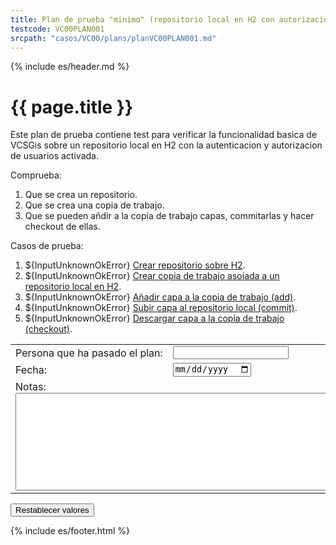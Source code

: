 ```yaml
---
title: Plan de prueba "minimo" (repositorio local en H2 con autorizacion)
testcode: VC00PLAN001
srcpath: "casos/VC00/plans/planVC00PLAN001.md"
---
```


{% include es/header.md %}

# {{ page.title }}

Este plan de prueba contiene test para verificar la funcionalidad basica de VCSGis sobre 
un repositorio local en H2 con la autenticacion y autorizacion de usuarios activada.


<div class="noprint"  markdown="1">
<style scoped>
@media print{
   .noprint{
       display:none;
   }
   .fill {
   }
}
</style>
</div>

<form  markdown="1">

Comprueba:
1. Que se crea un repositorio.
1. Que se crea una copia de trabajo.
1. Que se pueden añdir a la copia de trabajo capas, commitarlas y hacer checkout de ellas.

Casos de prueba:

1. ${InputUnknownOkError} [Crear repositorio sobre H2](../CR00/CP001/testVC00CR00CP001.md).
1. ${InputUnknownOkError} [Crear copia de trabajo asoiada a un repositorio local en H2](../CW00/CP001/testVC00CW00CP001.md).
1. ${InputUnknownOkError} [Añadir capa a la copia de trabajo (add)](../AD00/CP001/testVC00AD00CP001.md).
1. ${InputUnknownOkError} [Subir capa al repositorio local (commit)](../SY00/CP001/testVC00SY00CP001.md).
1. ${InputUnknownOkError} [Descargar capa a la copia de trabajo (checkout)](../CO00/CP001/testVC00CO00CP001.md).


<table border="0">
<tr>
<td>Persona&nbsp;que&nbsp;ha&nbsp;pasado&nbsp;el&nbsp;plan:</td>
<td width="90%">
   <style scoped>
      .fill {
         display:table-cell important!; 
         width:100% important!;
      }
   }
   </style>
   <input type="text" class="fill">
</td>
</tr>
<tr>
<td>Fecha:</td><td><input type="date"></td>
</tr>
<tr>
<td colspan="2">Notas:<br><textarea rows="10" cols="80"></textarea></td>
</tr>
</table>
<input type="reset" value="Restablecer valores">
</form>

{% include es/footer.html %}

